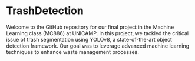 # TrashDetection
Welcome to the GitHub repository for our final project in the Machine Learning class (MC886) at UNICAMP. In this project, we tackled the critical issue of trash segmentation using YOLOv8, a state-of-the-art object detection framework. Our goal was to leverage advanced machine learning techniques to enhance waste management processes.
